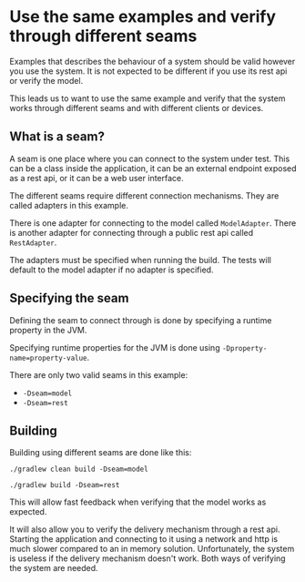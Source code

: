 # Use the same examples and verify through different seams

Examples that describes the behaviour of a system should be 
valid however you use the system. It is not expected to be different if you 
use its rest api or verify the model.

This leads us to want to use the same example and verify that 
the system works through different seams and with different clients 
or devices.

## What is a seam?

A seam is one place where you can connect to the system under test. 
This can be a class inside the application, it can be an external endpoint 
exposed as a rest api, or it can be a web user interface.

The different seams require different connection mechanisms. They are 
called adapters in this example.

There is one adapter for connecting to the model called `ModelAdapter`. 
There is another adapter for connecting through a public rest api called `RestAdapter`.

The adapters must be specified when running the build. The tests will default 
to the model adapter if no adapter is specified.

## Specifying the seam

Defining the seam to connect through is done by specifying a runtime property 
in the JVM.

Specifying runtime properties for the JVM is done 
using `-Dproperty-name=property-value`.

There are only two valid seams in this example:

* `-Dseam=model`
* `-Dseam=rest`

## Building

Building using different seams are done like this:

`./gradlew clean build -Dseam=model`

`./gradlew build -Dseam=rest` 

This will allow fast feedback when verifying that the model works as expected. 

It will also allow you to verify the delivery mechanism through a rest api. 
Starting the application and connecting to it using a network and http is 
much slower compared to an in memory solution. 
Unfortunately, the system is useless if the delivery mechanism doesn't work. 
Both ways of verifying the system are needed.

